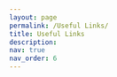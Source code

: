 ```yaml
---
layout: page
permalink: /Useful Links/
title: Useful Links
description: 
nav: true
nav_order: 6
---
```



